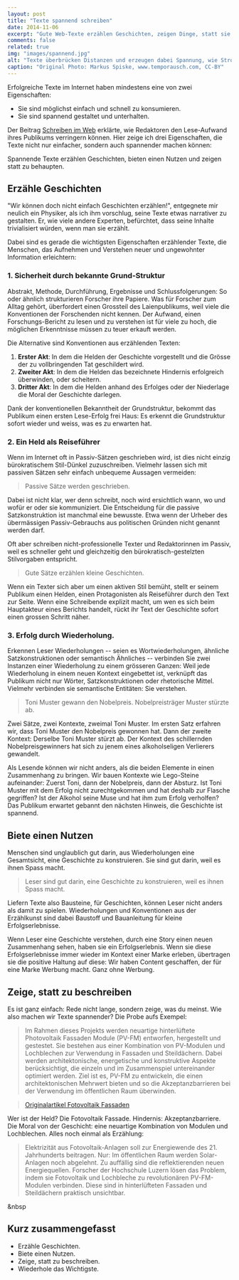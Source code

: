 ```yaml
---
layout: post
title: "Texte spannend schreiben"
date: 2014-11-06
excerpt: "Gute Web-Texte erzählen Geschichten, zeigen Dinge, statt sie zu beschreiben, bieten Lesenden einen Nutzen. Und sie wiederholen sich."
comments: false
related: true
img: "images/spannend.jpg"
alt: "Texte überbrücken Distanzen und erzeugen dabei Spannung, wie Stromkabel zwischen Masten."
caption: "Original Photo: Markus Spiske, www.temporausch.com, CC-BY"
---
```


Erfolgreiche Texte im Internet haben mindestens eine von zwei Eigenschaften:

- Sie sind möglichst einfach und schnell zu konsumieren.
- Sie sind spannend gestaltet und unterhalten.

Der Beitrag [Schreiben im Web](/schreiben-im-web) erklärte, wie Redaktoren den Lese-Aufwand ihres Publikums verringern können. Hier zeige ich drei Eigenschaften, die Texte nicht nur einfacher, sondern auch spannender machen können:

Spannende Texte erzählen Geschichten, bieten einen Nutzen und zeigen statt zu behaupten.

## Erzähle Geschichten

"Wir können doch nicht einfach Geschichten erzählen!", entgegnete mir neulich ein Physiker, als ich ihm vorschlug, seine Texte etwas narrativer zu gestalten. Er, wie viele andere Experten, befürchtet, dass seine Inhalte trivialisiert würden, wenn man sie erzählt.

Dabei sind es gerade die wichtigsten Eigenschaften erzählender Texte, die Menschen, das Aufnehmen und Verstehen neuer und ungewohnter Information erleichtern: 

### 1. Sicherheit durch bekannte Grund-Struktur
Abstrakt, Methode, Durchführung, Ergebnisse und Schlussfolgerungen: So oder ähnlich strukturieren Forscher ihre Papiere. Was für Forscher zum Alltag gehört, überfordert einen Grossteil des Laienpublikums, weil viele die Konventionen der Forschenden nicht kennen. Der Aufwand, einen Forschungs-Bericht zu lesen und zu verstehen ist für viele zu hoch, die möglichen Erkenntnisse müssen zu teuer erkauft werden.

Die Alternative sind Konventionen aus erzählenden Texten:

1. **Erster Akt**: In dem die Helden der Geschichte vorgestellt und  die Grösse der zu vollbringenden Tat geschildert wird.
2. **Zweiter Akt**: In dem die Helden das bezeichnete Hindernis erfolgreich überwinden, oder scheitern.
3. **Dritter Akt**: In dem die Helden anhand des Erfolges oder der Niederlage die Moral der Geschichte darlegen.

Dank der konventionellen Bekanntheit der Grundstruktur, bekommt das Publikum einen ersten Lese-Erfolg frei Haus: Es erkennt die Grundstruktur sofort wieder und weiss, was es zu erwarten hat.

### 2. Ein Held als Reiseführer
Wenn im Internet oft in Passiv-Sätzen geschrieben wird, ist dies nicht einzig bürokratischem Stil-Dünkel zuzuschreiben. Vielmehr lassen sich mit passiven Sätzen sehr einfach unbequeme Aussagen vermeiden: 

> Passive Sätze werden geschrieben.

Dabei ist nicht klar, wer denn schreibt, noch wird ersichtlich wann, wo und wofür er oder sie kommuniziert. Die Entscheidung für die passive Satzkonstruktion ist manchmal eine bewusste. Etwa wenn der Urheber des übermässigen Passiv-Gebrauchs aus politischen Gründen nicht genannt werden darf.

Oft aber schreiben nicht-professionelle Texter und Redaktorinnen im Passiv, weil es schneller geht und gleichzeitig den bürokratisch-gestelzten Stilvorgaben entspricht.

> Gute Sätze erzählen kleine Geschichten.

Wenn ein Texter sich aber um einen aktiven Stil bemüht, stellt er seinem Publikum einen Helden, einen Protagonisten als Reiseführer durch den Text zur Seite. Wenn eine Schreibende explizit macht, um wen es sich beim Hauptakteur eines Berichts handelt, rückt ihr Text der Geschichte sofort einen grossen Schritt näher.

### 3. Erfolg durch Wiederholung.

Erkennen Leser Wiederholungen -- seien es Wortwiederholungen, ähnliche Satzkonstruktionen oder semantisch Ähnliches -- verbinden Sie zwei Instanzen einer Wiederholung zu einem grösseren Ganzen: Weil jede Wiederholung in einem neuen Kontext eingebettet ist, verknüpft das Publikum nicht nur Wörter, Satzkonstruktionen oder rhetorische Mittel. Vielmehr verbinden sie semantische Entitäten: Sie verstehen.

> Toni Muster gewann den Nobelpreis. Nobelpreisträger Muster stürzte ab.

Zwei Sätze, zwei Kontexte, zweimal Toni Muster. Im ersten Satz erfahren wir, dass Toni Muster den Nobelpreis gewonnen hat. Dann der zweite Kontext: Derselbe Toni Muster stürzt ab. Der Kontext des schillernden Nobelpreisgewinners hat sich zu jenem eines alkoholseligen Verlierers gewandelt. 

Als Lesende können wir nicht anders, als die beiden Elemente in einen Zusammenhang zu bringen. Wir bauen Kontexte wie Lego-Steine aufeinander: Zuerst Toni, dann der Nobelpreis, dann der Absturz. Ist Toni Muster mit dem Erfolg nicht zurechtgekommen und hat deshalb zur Flasche gegriffen? Ist der Alkohol seine Muse und hat ihm zum Erfolg verholfen? Das Publikum erwartet gebannt den nächsten Hinweis, die Geschichte ist spannend.

## Biete einen Nutzen

Menschen sind unglaublich gut darin, aus Wiederholungen eine Gesamtsicht, eine Geschichte zu konstruieren. Sie sind gut darin, weil es ihnen Spass macht. 

> Leser sind gut darin, eine Geschichte zu konstruieren, weil es ihnen Spass macht.

Liefern Texte also Bausteine, für Geschichten, können Leser nicht anders als damit zu spielen. Wiederholungen und Konventionen aus der Erzählkunst sind dabei Baustoff und Bauanleitung für kleine Erfolgserlebnisse.

Wenn Leser eine Geschichte verstehen, durch eine Story einen neuen Zusammenhang sehen, haben sie ein Erfolgserlebnis. Wenn sie diese Erfolgserlebnisse immer wieder im Kontext einer Marke erleben, übertragen sie die positive Haltung auf diese: Wir haben Content geschaffen, der für eine Marke Werbung macht. Ganz ohne Werbung.

## Zeige, statt zu beschreiben
Es ist ganz einfach: Rede nicht lange, sondern zeige, was du meinst. Wie also machen wir Texte spannender? Die Probe aufs Exempel:

> Im Rahmen dieses Projekts werden neuartige hinterlüftete Photovoltaik Fassaden Module (PV-FM) entworfen, hergestellt und gestestet. Sie bestehen aus einer Kombination von PV-Modulen und Lochblechen zur Verwendung in Fassaden und Steildächern. Dabei werden architektonische, energetische und konstruktive Aspekte berücksichtigt, die einzeln und im Zusammenspiel untereinander optimiert werden. Ziel ist es, PV-FM zu entwickeln, die einen architektonischen Mehrwert bieten und so die Akzeptanzbarrieren bei der Verwendung im öffentlichen Raum überwinden.

> [Originalartikel Fotovoltaik Fassaden](https://www.hslu.ch/de-ch/hochschule-luzern/forschung/projekte/detail/?pid=40)

Wer ist der Held? Die Fotovoltaik Fassade. Hindernis: Akzeptanzbarriere. Die Moral von der Geschicht: eine neuartige Kombination von Modulen und Lochblechen. Alles noch einmal als Erzählung: 

> Elektrizität aus Fotovoltaik-Anlagen soll zur Energiewende des 21. Jahrhunderts beitragen. Nur: Im öffentlichen Raum werden Solar-Anlagen noch abgelehnt. Zu auffällig sind die reflektierenden neuen Energiequellen. Forscher der Hochschule Luzern lösen das Problem, indem sie Fotovoltaik und Lochbleche zu revolutionären PV-FM-Modulen verbinden. Diese sind in hinterlüfteten Fassaden und Steildächern praktisch unsichtbar.

<a name="short" class="anchor">&nbsp</a>
<h2>Kurz zusammengefasst</h2>

- Erzähle Geschichten.
- Biete einen Nutzen.
- Zeige, statt zu beschreiben. 
- Wiederhole das Wichtigste. 








